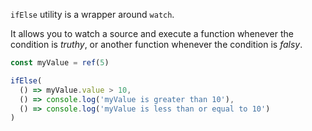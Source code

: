 `ifElse` utility is a wrapper around `watch`.

It allows you to watch a source and execute a function whenever the condition is _truthy_, or another function whenever
the condition is _falsy_.

```ts
const myValue = ref(5)

ifElse(
  () => myValue.value > 10,
  () => console.log('myValue is greater than 10'),
  () => console.log('myValue is less than or equal to 10')
)
```
